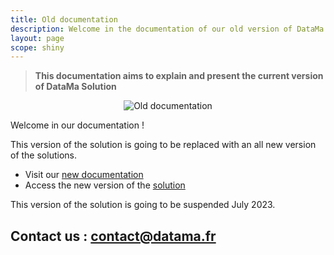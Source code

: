 ```yaml
---
title: Old documentation
description: Welcome in the documentation of our old version of DataMa Solutions.
layout: page
scope: shiny
---
```


> **This documentation aims to explain and present the current version of DataMa Solution**

<center><img src="{{site.url}}/{{site.baseurl}}/core_app/images/old_version.jpg" alt="Old documentation" /></center>

Welcome in our documentation !

This version of the solution is going to be replaced with an all new version of the solutions.
- Visit our [new documentation]({{site.url}}/{{site.baseurl}}/core_app/new_docs)
- Access the new version of the [solution](www.app.datama.io)

This version of the solution is going to be suspended July 2023.




## Contact us : contact@datama.fr
